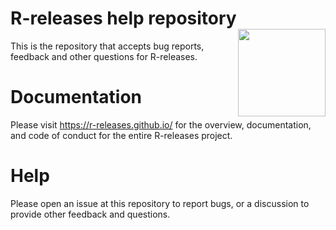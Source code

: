 # R-releases help repository <a href="https://r-releases.github.io/"><img src="https://r-releases.github.io/logo/logo-readme.png" align="right" width="140" /></a>

This is the repository that accepts bug reports, feedback and other questions for R-releases.

# Documentation

Please visit <https://r-releases.github.io/> for the overview, documentation, and code of conduct for the entire R-releases project.

# Help

Please open an issue at this repository to report bugs, or a discussion to provide other feedback and questions.
